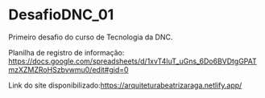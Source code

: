 # DesafioDNC_01
Primeiro desafio do curso de Tecnologia da DNC.

Planilha de registro de informação: https://docs.google.com/spreadsheets/d/1xvT4IuT_uGns_6Do6BVDtgGPATmzXZMZRoHSzbvwmu0/edit#gid=0

Link do site disponibilizado:https://arquiteturabeatrizaraga.netlify.app/
